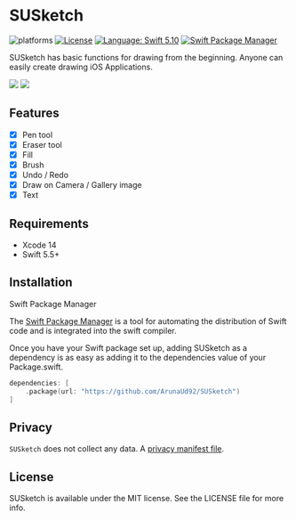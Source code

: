 # SUSketch

![platforms](https://img.shields.io/badge/platforms-iOS-333333.svg)
[![License](https://img.shields.io/cocoapods/l/Sketch.svg?style=flat)](https://github.com/ArunaUd92/SUSketch)
[![Language: Swift 5.10](https://img.shields.io/badge/swift-5.10-4BC51D.svg?style=flat)](https://developer.apple.com/swift)
[![Swift Package Manager](https://img.shields.io/badge/Swift_Package_Manager-compatible-orange?style=flat-square)](https://www.swift.org/documentation/package-manager/)

SUSketch has basic functions for drawing from the beginning. Anyone can easily create drawing iOS Applications.

![](https://github.com/ArunaUd92/)
![](https://github.com/ArunaUd92/)

## Features
- [x] Pen tool
- [x] Eraser tool
- [x] Fill
- [x] Brush
- [x] Undo / Redo
- [x] Draw on Camera / Gallery image
- [x] Text

## Requirements
- Xcode 14
- Swift 5.5+

## Installation

Swift Package Manager

The [Swift Package Manager](https://www.swift.org/package-manager/) is a tool for automating the distribution of Swift code and is integrated into the swift compiler.

Once you have your Swift package set up, adding SUSketch as a dependency is as easy as adding it to the dependencies value of your Package.swift.

```swift
dependencies: [
    .package(url: "https://github.com/ArunaUd92/SUSketch")
]
```

## Privacy

`SUSketch` does not collect any data. A [privacy manifest file](https://developer.apple.com/documentation/bundleresources/privacy_manifest_files).

## License

SUSketch is available under the MIT license. See the LICENSE file for more info.
